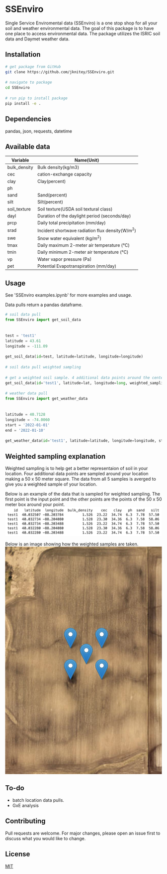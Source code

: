 # SSEnviro

Single Service Enviromental data (SSEnviro) is a one stop shop for all your soil and weather environmental data. The goal of this package is to have one place to access environmental data. The package utilizes the ISRIC soil data and Daymet weather data.

## Installation

```bash
# get package from GitHub
git clone https://github.com/jknitey/SSEnviro.git

# navigate to package
cd SSEnviro

# run pip to install package
pip install -e .
```

## Dependencies

pandas,
json,
requests,
datetime

## Available data

|    Variable   |             Name(Unit)                                                 |
|    --------   |             --------                                                   |
|  bulk_density |             Bulk density(kg/m3)                                        |
|      cec      |             cation-exchange capacity                                   |
|      clay     |             Clay(percent)                                              |
|      ph       |                                                                        |
|      sand     |             Sand(percent)                                              |
|      silt     |             Silt(percent)                                              |
|  soil_texture |             Soil texture(USDA soil textural class)                     |
|      dayl     |             Duration of the daylight period (seconds/day)              |
|      prcp     |             Daily total precipitation (mm/day)                         |
|      srad     |             Incident shortwave radiation flux density(W/m<sup>2</sup>) |
|      swe      |             Snow water equivalent (kg/m<sup>2</sup>)                   |
|      tmax     |             Daily maximum 2-meter air temperature (°C)                 |
|      tmin     |             Daily minimum 2-meter air temperature (°C)                 |
|      vp       |             Water vapor pressure (Pa)                                  |
|      pet      |             Potential Evapotranspiration (mm/day)                      |


## Usage
See 'SSEnviro examples.ipynb' for more examples and usage.

Data pulls return a pandas dataframe.

```python
# soil data pull
from SSEnviro import get_soil_data


test = 'test1'
latitude = 43.61
longitude = -111.09

get_soil_data(id=test, latitude=latitude, longitude=longitude)

# soil data pull weighted sampling

# get a weighted soil sample. 4 additional data points around the center point are sampled. These samples make a 50 x 50 meter area around the center point. Final data is the average of all 5 data points. This helps to get a better representation of the soil in a field. Details below.
get_soil_data(id='test1', latitude=lat, longitude=long, weighted_sampling=True)

# weather data pull
from SSEnviro import get_weather_data


latitude = 40.7128
longitude = -74.0060
start = '2022-01-01'
end = '2022-01-10'

get_weather_data(id='test1', latitude=latitude, longitude=longitude, start_date=start, end_date=end)
```

## Weighted sampling explanation
Weighted sampling is to help get a better representaion of soil in your location. Four additional data points are sampled around your location making a 50 x 50 meter square. The data from all 5 samples is averged to give you a weighted sample of your location.

Below is an example of the data that is sampled for weighted sampling. The first point is the input point and the other points are the points of the 50 x 50 meter box around your point.
![weighted sample example data](weighted_samples_img.png)

Below is an image showing how the weighted samples are taken.
![weighted sample 50 x 50 meter box around point](weighted_samples_plot.png)

## To-do
- batch location data pulls.
- GxE analysis

## Contributing
Pull requests are welcome. For major changes, please open an issue first to discuss what you would like to change.

## License
[MIT](https://choosealicense.com/licenses/mit/)
